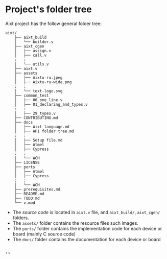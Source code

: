 # Project's folder tree
Aixt project has the follow general folder tree:
    
```
aixt/    
    ├── aixt_build
    │   └── builder.v
    ├── aixt_cgen
    │   ├── assign.v
    │   ├── call.v
    :   :
    │   └── utils.v
    ├── aixt.v
    ├── assets
    │   ├── Aixtu-ru.jpeg
    │   ├── Aixtu-ru-wide.png
    :   :
    │   └── text-logo.svg
    ├── common_test
    │   ├── 00_one_line.v
    │   ├── 01_declaring_and_types.v
    :   :
    │   ├── 29_types.v
    ├── CONTRIBUTING.md
    ├── docs
    │   ├── Aixt language.md
    │   ├── API folder tree.md
    :   :
    │   ├── Setup file.md
    │   ├── Atmel
    │   ├── Cypress
    :   :
    │   └── WCH
    ├── LICENSE
    ├── ports
    │   ├── Atmel
    │   ├── Cypress
    :   :
    │   └── WCH
    ├── prerequisites.md
    ├── README.md
    ├── TODO.md
    └── v.mod
```

- The _source code_ is located in `aixt.v` file, and `aixt_build/`, `aixt_cgen/` folders.
- The `assets/` folder contains the resource files such images.
- The `ports/` folder contains the implementation code for each device or board (mainly C source code)
- The `docs/` folder contains the documentation for each device or board

## ``
